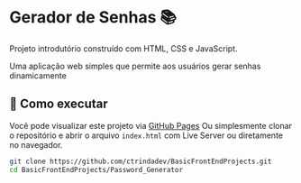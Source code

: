 # Gerador de Senhas 📚

Projeto introdutório construído com HTML, CSS e JavaScript.

Uma aplicação web simples que permite aos usuários gerar senhas dinamicamente

## 🚀 Como executar

Você pode visualizar este projeto via [GitHub Pages](https://ctrindadedev.github.io/BasicFrontEndProjects/Password_Generator)
Ou simplesmente clonar o repositório e abrir o arquivo `index.html` com Live Server ou diretamente no navegador.

```bash
git clone https://github.com/ctrindadev/BasicFrontEndProjects.git
cd BasicFrontEndProjects/Password_Generator
```
